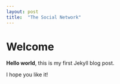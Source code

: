 ```yaml
---
layout: post
title:  "The Social Network"
---
```


# Welcome

**Hello world**, this is my first Jekyll blog post.

I hope you like it!